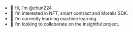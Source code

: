 - 👋 Hi, I’m @chun224
- 👀 I’m interested in NFT, smart contract and Moralis SDK.
- 🌱 I’m currently learning machine learning
- 💞️ I’m looking to collaborate on the insightful project.

<!---
chun224/chun224 is a ✨ special ✨ repository because its `README.md` (this file) appears on your GitHub profile.
You can click the Preview link to take a look at your changes.
--->

